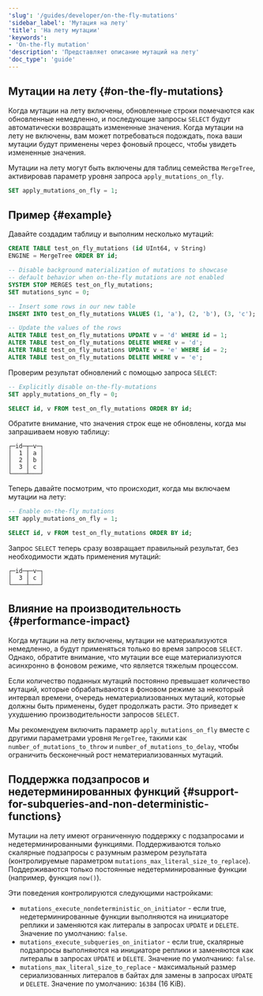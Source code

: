 ```yaml
---
'slug': '/guides/developer/on-the-fly-mutations'
'sidebar_label': 'Мутация на лету'
'title': 'На лету мутации'
'keywords':
- 'On-the-fly mutation'
'description': 'Представляет описание мутаций на лету'
'doc_type': 'guide'
---
```

## Мутации на лету {#on-the-fly-mutations}

Когда мутации на лету включены, обновленные строки помечаются как обновленные немедленно, и последующие запросы `SELECT` будут автоматически возвращать измененные значения. Когда мутации на лету не включены, вам может потребоваться подождать, пока ваши мутации будут применены через фоновый процесс, чтобы увидеть измененные значения.

Мутации на лету могут быть включены для таблиц семейства `MergeTree`, активировав параметр уровня запроса `apply_mutations_on_fly`.

```sql
SET apply_mutations_on_fly = 1;
```

## Пример {#example}

Давайте создадим таблицу и выполним несколько мутаций:
```sql
CREATE TABLE test_on_fly_mutations (id UInt64, v String)
ENGINE = MergeTree ORDER BY id;

-- Disable background materialization of mutations to showcase
-- default behavior when on-the-fly mutations are not enabled
SYSTEM STOP MERGES test_on_fly_mutations;
SET mutations_sync = 0;

-- Insert some rows in our new table
INSERT INTO test_on_fly_mutations VALUES (1, 'a'), (2, 'b'), (3, 'c');

-- Update the values of the rows
ALTER TABLE test_on_fly_mutations UPDATE v = 'd' WHERE id = 1;
ALTER TABLE test_on_fly_mutations DELETE WHERE v = 'd';
ALTER TABLE test_on_fly_mutations UPDATE v = 'e' WHERE id = 2;
ALTER TABLE test_on_fly_mutations DELETE WHERE v = 'e';
```

Проверим результат обновлений с помощью запроса `SELECT`:

```sql
-- Explicitly disable on-the-fly-mutations
SET apply_mutations_on_fly = 0;

SELECT id, v FROM test_on_fly_mutations ORDER BY id;
```

Обратите внимание, что значения строк еще не обновлены, когда мы запрашиваем новую таблицу:

```response
┌─id─┬─v─┐
│  1 │ a │
│  2 │ b │
│  3 │ c │
└────┴───┘
```

Теперь давайте посмотрим, что происходит, когда мы включаем мутации на лету:

```sql
-- Enable on-the-fly mutations
SET apply_mutations_on_fly = 1;

SELECT id, v FROM test_on_fly_mutations ORDER BY id;
```

Запрос `SELECT` теперь сразу возвращает правильный результат, без необходимости ждать применения мутаций:

```response
┌─id─┬─v─┐
│  3 │ c │
└────┴───┘
```

## Влияние на производительность {#performance-impact}

Когда мутации на лету включены, мутации не материализуются немедленно, а будут применяться только во время запросов `SELECT`. Однако, обратите внимание, что мутации все еще материализуются асинхронно в фоновом режиме, что является тяжелым процессом.

Если количество поданных мутаций постоянно превышает количество мутаций, которые обрабатываются в фоновом режиме за некоторый интервал времени, очередь нематериализованных мутаций, которые должны быть применены, будет продолжать расти. Это приведет к ухудшению производительности запросов `SELECT`.

Мы рекомендуем включить параметр `apply_mutations_on_fly` вместе с другими параметрами уровня `MergeTree`, такими как `number_of_mutations_to_throw` и `number_of_mutations_to_delay`, чтобы ограничить бесконечный рост нематериализованных мутаций.

## Поддержка подзапросов и недетерминированных функций {#support-for-subqueries-and-non-deterministic-functions}

Мутации на лету имеют ограниченную поддержку с подзапросами и недетерминированными функциями. Поддерживаются только скалярные подзапросы с разумным размером результата (контролируемые параметром `mutations_max_literal_size_to_replace`). Поддерживаются только постоянные недетерминированные функции (например, функция `now()`).

Эти поведения контролируются следующими настройками:

- `mutations_execute_nondeterministic_on_initiator` - если true, недетерминированные функции выполняются на инициаторе реплики и заменяются как литералы в запросах `UPDATE` и `DELETE`. Значение по умолчанию: `false`.
- `mutations_execute_subqueries_on_initiator` - если true, скалярные подзапросы выполняются на инициаторе реплики и заменяются как литералы в запросах `UPDATE` и `DELETE`. Значение по умолчанию: `false`.
- `mutations_max_literal_size_to_replace` - максимальный размер сериализованных литералов в байтах для замены в запросах `UPDATE` и `DELETE`. Значение по умолчанию: `16384` (16 KiB).